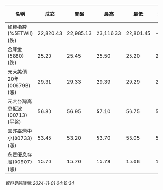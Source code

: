 | 名稱 | 成交 | 開盤 | 最高 | 最低 | 均價 | 成交金額(億) | 昨收 | 漲跌幅 | 漲跌 | 總量 | 昨量 | 振幅 |
| -------- | -------- | -------- | -------- |-------- | -------- | -------- |-------- |-------- |-------- | -------- | -------- |-------- |
|加權指數(%5ETWII) (跌)|22,820.43|22,985.13|23,116.33|22,801.45|-|3,284.76|22,926.59|0.46%|106.16|6,276,683|0|1.37%|
|合庫金(5880) (跌)|25.20|25.45|25.50|25.20|25.27|2.15|25.25|0.20%|0.05|8,524|13,085|1.19%|
|元大美債20年(00679B) (漲)|29.31|29.33|29.39|29.29|29.33|12.58|29.26|0.17%|0.05|42,884|48,012|0.34%|
|元大台灣高息低波(00713) (平盤)|56.80|56.95|57.10|56.75|56.88|4.75|56.80|0.00%|0.00|8,354|17,613|0.62%|
|富邦臺灣中小(00733) (漲)|53.45|53.20|53.70|53.05|53.44|0.394|52.95|0.94%|0.50|738|1,749|1.23%|
|永豐優息存股(00907) (漲)|15.70|15.76|15.79|15.68|15.71|0.236|15.69|0.06%|0.01|1,503|3,569|0.70%|
###### 資料更新時間: 2024-11-01 04:10:34
